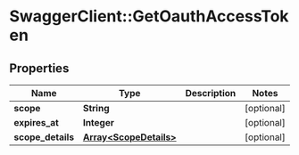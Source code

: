 # SwaggerClient::GetOauthAccessToken

## Properties
Name | Type | Description | Notes
------------ | ------------- | ------------- | -------------
**scope** | **String** |  | [optional] 
**expires_at** | **Integer** |  | [optional] 
**scope_details** | [**Array&lt;ScopeDetails&gt;**](ScopeDetails.md) |  | [optional] 


